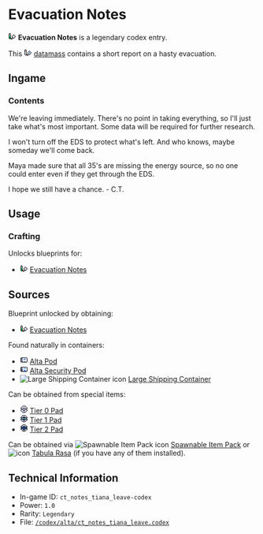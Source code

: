 # Evacuation Notes

<img src="https://raw.githubusercontent.com/Ceterai/Enternia/main/codex/alta/datamass/impulse.png" alt="Evacuation Notes icon" loading="lazy" width="auto" height="16px"/> **Evacuation Notes** is a legendary codex entry.

This <img src="https://raw.githubusercontent.com/Ceterai/Enternia/main/items/generic/crafting/alta/datamass.png" alt="Datamass icon" loading="lazy" width="auto" height="16px"/> [datamass](https://ceterai.github.io/MyEnternia/Wiki/Datamass) contains a short report on a hasty evacuation.

## Ingame

### Contents

We're leaving immediately. There's no point in taking everything, so I'll just take what's most important. Some data will be required for further research.

I won't turn off the EDS to protect what's left. And who knows, maybe someday we'll come back.

Maya made sure that all 35's are missing the energy source, so no one could enter even if they get through the EDS.

I hope we still have a chance. - C.T.

## Usage

### Crafting

Unlocks blueprints for:

- <img src="https://raw.githubusercontent.com/Ceterai/Enternia/main/codex/alta/datamass/impulse.png" alt="Evacuation Notes icon" loading="lazy" width="auto" height="16px"/> [Evacuation Notes](https://ceterai.github.io/MyEnternia/Wiki/EvacuationNotes)

## Sources

Blueprint unlocked by obtaining:

- <img src="https://raw.githubusercontent.com/Ceterai/Enternia/main/codex/alta/datamass/impulse.png" alt="Evacuation Notes icon" loading="lazy" width="auto" height="16px"/> [Evacuation Notes](https://ceterai.github.io/MyEnternia/Wiki/EvacuationNotes)

Found naturally in containers:

- <img src="https://raw.githubusercontent.com/Ceterai/Enternia/main/objects/alta/city/pod/icon.png" alt="Alta Pod icon" loading="lazy" width="auto" height="16px"/> [Alta Pod](https://ceterai.github.io/MyEnternia/Wiki/AltaPod)
- <img src="https://raw.githubusercontent.com/Ceterai/Enternia/main/objects/alta/security/pod/icon.png" alt="Alta Security Pod icon" loading="lazy" width="auto" height="16px"/> [Alta Security Pod](https://ceterai.github.io/MyEnternia/Wiki/AltaSecurityPod)
- <img src="https://starbounder.org/mediawiki/images/e/e4/Large_Shipping_Container.png" alt="Large Shipping Container icon" loading="lazy" width="30px" height="12px"/> [Large Shipping Container](https://starbounder.org/Large_Shipping_Container)

Can be obtained from special items:

- <img src="https://raw.githubusercontent.com/Ceterai/Enternia/main/items/active/alta/loot/tier0.png" alt="Tier 0 Pad icon" loading="lazy" width="auto" height="16px"/> [Tier 0 Pad](https://ceterai.github.io/MyEnternia/Wiki/Tier0Pad)
- <img src="https://raw.githubusercontent.com/Ceterai/Enternia/main/items/active/alta/loot/tier1.png" alt="Tier 1 Pad icon" loading="lazy" width="auto" height="16px"/> [Tier 1 Pad](https://ceterai.github.io/MyEnternia/Wiki/Tier1Pad)
- <img src="https://raw.githubusercontent.com/Ceterai/Enternia/main/items/active/alta/loot/tier2.png" alt="Tier 2 Pad icon" loading="lazy" width="auto" height="16px"/> [Tier 2 Pad](https://ceterai.github.io/MyEnternia/Wiki/Tier2Pad)

Can be obtained via <img src="https://raw.githubusercontent.com/Silverfeelin/Starbound-SpawnableItemPack/master/interface/sip/iconSmall.png" alt="Spawnable Item Pack icon" width="18" height="14"/> [Spawnable Item Pack](https://steamcommunity.com/sharedfiles/filedetails/?id=733665104) or <img src="https://steamuserimages-a.akamaihd.net/ugc/263843960696222713/3EC9A7C005541F7D577EBCB8C5736B4EFC9973D6/" alt="icon" width="8" height="12"/> [Tabula Rasa](https://community.playstarbound.com/resources/the-tabula-rasa.3222/) (if you have any of them installed).

## Technical Information

- In-game ID: `ct_notes_tiana_leave-codex`
- Power: `1.0`
- Rarity: `Legendary`
- File: [`/codex/alta/ct_notes_tiana_leave.codex`](https://github.com/Ceterai/Enternia/blob/main/codex/alta/ct_notes_tiana_leave.codex)
